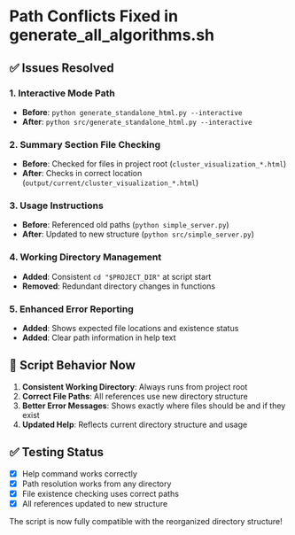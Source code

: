 # Path Conflicts Fixed in generate_all_algorithms.sh

## ✅ Issues Resolved

### 1. **Interactive Mode Path**
- **Before**: `python generate_standalone_html.py --interactive`
- **After**: `python src/generate_standalone_html.py --interactive`

### 2. **Summary Section File Checking**
- **Before**: Checked for files in project root (`cluster_visualization_*.html`)
- **After**: Checks in correct location (`output/current/cluster_visualization_*.html`)

### 3. **Usage Instructions**
- **Before**: Referenced old paths (`python simple_server.py`)
- **After**: Updated to new structure (`python src/simple_server.py`)

### 4. **Working Directory Management**
- **Added**: Consistent `cd "$PROJECT_DIR"` at script start
- **Removed**: Redundant directory changes in functions

### 5. **Enhanced Error Reporting**
- **Added**: Shows expected file locations and existence status
- **Added**: Clear path information in help text

## 🎯 Script Behavior Now

1. **Consistent Working Directory**: Always runs from project root
2. **Correct File Paths**: All references use new directory structure
3. **Better Error Messages**: Shows exactly where files should be and if they exist
4. **Updated Help**: Reflects current directory structure and usage

## ✅ Testing Status

- [x] Help command works correctly
- [x] Path resolution works from any directory
- [x] File existence checking uses correct paths
- [x] All references updated to new structure

The script is now fully compatible with the reorganized directory structure!
